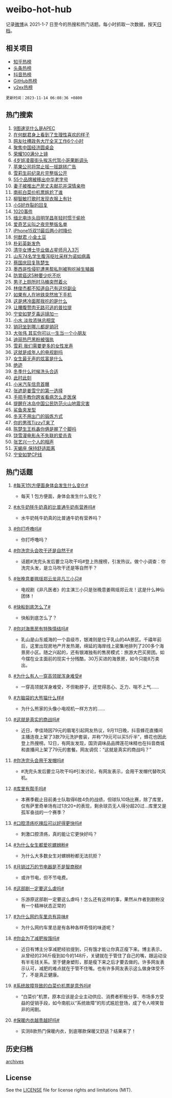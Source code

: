 # weibo-hot-hub

记录[微博](https://www.weibo.com)从 2021-1-7 日至今的热搜和热门话题。每小时抓取一次数据，按天[归档](archives)。

## 相关项目

- [知乎热榜](https://github.com/lonnyzhang423/zhihu-hot-hub)
- [头条热榜](https://github.com/lonnyzhang423/toutiao-hot-hub)
- [抖音热榜](https://github.com/lonnyzhang423/douyin-hot-hub)
- [GitHub热榜](https://github.com/lonnyzhang423/github-hot-hub)
- [v2ex热榜](https://github.com/lonnyzhang423/v2ex-hot-hub)


`更新时间：2023-11-14 06:08:36 +0800`

## 热门搜索

1. [9图速览什么是APEC](https://m.weibo.cn/search?containerid=100103type%3D1%26t%3D10%26q%3D%239%E5%9B%BE%E9%80%9F%E8%A7%88%E4%BB%80%E4%B9%88%E6%98%AFAPEC%23&stream_entry_id=51&isnewpage=1&extparam=seat%3D1%26q%3D%25239%25E5%259B%25BE%25E9%2580%259F%25E8%25A7%2588%25E4%25BB%2580%25E4%25B9%2588%25E6%2598%25AFAPEC%2523%26dgr%3D0%26cate%3D10103%26filter_type%3Drealtimehot%26c_type%3D51%26stream_entry_id%3D51%26pos%3D0%26display_time%3D1699913315%26pre_seqid%3D169991331531601143257)
1. [在何猷君身上看到了生理性喜欢的样子](https://m.weibo.cn/search?containerid=100103type%3D1%26t%3D10%26q%3D%23%E5%9C%A8%E4%BD%95%E7%8C%B7%E5%90%9B%E8%BA%AB%E4%B8%8A%E7%9C%8B%E5%88%B0%E4%BA%86%E7%94%9F%E7%90%86%E6%80%A7%E5%96%9C%E6%AC%A2%E7%9A%84%E6%A0%B7%E5%AD%90%23&stream_entry_id=31&isnewpage=1&extparam=seat%3D1%26c_type%3D31%26realpos%3D1%26band_rank%3D1%26stream_entry_id%3D31%26q%3D%2523%25E5%259C%25A8%25E4%25BD%2595%25E7%258C%25B7%25E5%2590%259B%25E8%25BA%25AB%25E4%25B8%258A%25E7%259C%258B%25E5%2588%25B0%25E4%25BA%2586%25E7%2594%259F%25E7%2590%2586%25E6%2580%25A7%25E5%2596%259C%25E6%25AC%25A2%25E7%259A%2584%25E6%25A0%25B7%25E5%25AD%2590%2523%26dgr%3D0%26filter_type%3Drealtimehot%26flag%3D2%26cate%3D5001%26lcate%3D5001%26pos%3D0%26display_time%3D1699913315%26pre_seqid%3D169991331531601143257)
1. [网友吐槽政务大厅全天工作6个小时](https://m.weibo.cn/search?containerid=100103type%3D1%26t%3D10%26q%3D%23%E7%BD%91%E5%8F%8B%E5%90%90%E6%A7%BD%E6%94%BF%E5%8A%A1%E5%A4%A7%E5%8E%85%E5%85%A8%E5%A4%A9%E5%B7%A5%E4%BD%9C6%E4%B8%AA%E5%B0%8F%E6%97%B6%23&stream_entry_id=31&isnewpage=1&extparam=seat%3D1%26c_type%3D31%26realpos%3D2%26band_rank%3D2%26stream_entry_id%3D31%26q%3D%2523%25E7%25BD%2591%25E5%258F%258B%25E5%2590%2590%25E6%25A7%25BD%25E6%2594%25BF%25E5%258A%25A1%25E5%25A4%25A7%25E5%258E%2585%25E5%2585%25A8%25E5%25A4%25A9%25E5%25B7%25A5%25E4%25BD%259C6%25E4%25B8%25AA%25E5%25B0%258F%25E6%2597%25B6%2523%26dgr%3D0%26filter_type%3Drealtimehot%26flag%3D0%26cate%3D5001%26lcate%3D5001%26pos%3D1%26display_time%3D1699913315%26pre_seqid%3D169991331531601143257)
1. [聚焦中国经济圆桌会](https://m.weibo.cn/search?containerid=100103type%3D1%26t%3D10%26q%3D%23%E8%81%9A%E7%84%A6%E4%B8%AD%E5%9B%BD%E7%BB%8F%E6%B5%8E%E5%9C%86%E6%A1%8C%E4%BC%9A%23&stream_entry_id=31&isnewpage=1&extparam=seat%3D1%26c_type%3D31%26realpos%3D3%26band_rank%3D3%26stream_entry_id%3D31%26q%3D%2523%25E8%2581%259A%25E7%2584%25A6%25E4%25B8%25AD%25E5%259B%25BD%25E7%25BB%258F%25E6%25B5%258E%25E5%259C%2586%25E6%25A1%258C%25E4%25BC%259A%2523%26dgr%3D0%26filter_type%3Drealtimehot%26flag%3D0%26cate%3D5001%26lcate%3D5001%26pos%3D2%26display_time%3D1699913315%26pre_seqid%3D169991331531601143257)
1. [荣耀100满分上镜](https://m.weibo.cn/search?containerid=100103type%3D1%26t%3D10%26q%3D%23%E8%8D%A3%E8%80%80100%E6%BB%A1%E5%88%86%E4%B8%8A%E9%95%9C%23&stream_entry_id=31&isnewpage=1&extparam=seat%3D1%26c_type%3D31%26lcate%3D5001%26topic_ad%3D1%26band_rank%3D4%26adid%3D211487%26q%3D%2523%25E8%258D%25A3%25E8%2580%2580100%25E6%25BB%25A1%25E5%2588%2586%25E4%25B8%258A%25E9%2595%259C%2523%26dgr%3D0%26filter_type%3Drealtimehot%26is_ad_pos%3D1%26cate%3D5001%26stream_entry_id%3D31%26pos%3D3%26display_time%3D1699913315%26pre_seqid%3D169991331531601143257)
1. [4岁娃凌晨街头挨冻代驾小哥果断调头](https://m.weibo.cn/search?containerid=100103type%3D1%26t%3D10%26q%3D%234%E5%B2%81%E5%A8%83%E5%87%8C%E6%99%A8%E8%A1%97%E5%A4%B4%E6%8C%A8%E5%86%BB%E4%BB%A3%E9%A9%BE%E5%B0%8F%E5%93%A5%E6%9E%9C%E6%96%AD%E8%B0%83%E5%A4%B4%23&stream_entry_id=31&isnewpage=1&extparam=seat%3D1%26c_type%3D31%26realpos%3D4%26band_rank%3D4%26stream_entry_id%3D31%26q%3D%25234%25E5%25B2%2581%25E5%25A8%2583%25E5%2587%258C%25E6%2599%25A8%25E8%25A1%2597%25E5%25A4%25B4%25E6%258C%25A8%25E5%2586%25BB%25E4%25BB%25A3%25E9%25A9%25BE%25E5%25B0%258F%25E5%2593%25A5%25E6%259E%259C%25E6%2596%25AD%25E8%25B0%2583%25E5%25A4%25B4%2523%26dgr%3D0%26filter_type%3Drealtimehot%26flag%3D32768%26cate%3D5001%26lcate%3D5001%26pos%3D4%26display_time%3D1699913315%26pre_seqid%3D169991331531601143257)
1. [苹果公司将禁止摇一摇跳转广告](https://m.weibo.cn/search?containerid=100103type%3D1%26t%3D10%26q%3D%23%E8%8B%B9%E6%9E%9C%E5%85%AC%E5%8F%B8%E5%B0%86%E7%A6%81%E6%AD%A2%E6%91%87%E4%B8%80%E6%91%87%E8%B7%B3%E8%BD%AC%E5%B9%BF%E5%91%8A%23&stream_entry_id=31&isnewpage=1&extparam=seat%3D1%26c_type%3D31%26realpos%3D5%26band_rank%3D5%26stream_entry_id%3D31%26q%3D%2523%25E8%258B%25B9%25E6%259E%259C%25E5%2585%25AC%25E5%258F%25B8%25E5%25B0%2586%25E7%25A6%2581%25E6%25AD%25A2%25E6%2591%2587%25E4%25B8%2580%25E6%2591%2587%25E8%25B7%25B3%25E8%25BD%25AC%25E5%25B9%25BF%25E5%2591%258A%2523%26dgr%3D0%26filter_type%3Drealtimehot%26flag%3D0%26cate%3D5001%26lcate%3D5001%26pos%3D5%26display_time%3D1699913315%26pre_seqid%3D169991331531601143257)
1. [雪莉生前纪录片完整版公开](https://m.weibo.cn/search?containerid=100103type%3D1%26t%3D10%26q%3D%23%E9%9B%AA%E8%8E%89%E7%94%9F%E5%89%8D%E7%BA%AA%E5%BD%95%E7%89%87%E5%AE%8C%E6%95%B4%E7%89%88%E5%85%AC%E5%BC%80%23&stream_entry_id=31&isnewpage=1&extparam=seat%3D1%26c_type%3D31%26realpos%3D6%26band_rank%3D6%26stream_entry_id%3D31%26q%3D%2523%25E9%259B%25AA%25E8%258E%2589%25E7%2594%259F%25E5%2589%258D%25E7%25BA%25AA%25E5%25BD%2595%25E7%2589%2587%25E5%25AE%258C%25E6%2595%25B4%25E7%2589%2588%25E5%2585%25AC%25E5%25BC%2580%2523%26dgr%3D0%26filter_type%3Drealtimehot%26flag%3D16%26cate%3D5001%26lcate%3D5001%26pos%3D6%26display_time%3D1699913315%26pre_seqid%3D169991331531601143257)
1. [55个品牌被移出中华老字号](https://m.weibo.cn/search?containerid=100103type%3D1%26t%3D10%26q%3D%2355%E4%B8%AA%E5%93%81%E7%89%8C%E8%A2%AB%E7%A7%BB%E5%87%BA%E4%B8%AD%E5%8D%8E%E8%80%81%E5%AD%97%E5%8F%B7%23&stream_entry_id=31&isnewpage=1&extparam=seat%3D1%26c_type%3D31%26realpos%3D7%26band_rank%3D7%26stream_entry_id%3D31%26q%3D%252355%25E4%25B8%25AA%25E5%2593%2581%25E7%2589%258C%25E8%25A2%25AB%25E7%25A7%25BB%25E5%2587%25BA%25E4%25B8%25AD%25E5%258D%258E%25E8%2580%2581%25E5%25AD%2597%25E5%258F%25B7%2523%26dgr%3D0%26filter_type%3Drealtimehot%26flag%3D0%26cate%3D5001%26lcate%3D5001%26pos%3D7%26display_time%3D1699913315%26pre_seqid%3D169991331531601143257)
1. [妻子被推出产房丈夫献花并深情亲吻](https://m.weibo.cn/search?containerid=100103type%3D1%26t%3D10%26q%3D%23%E5%A6%BB%E5%AD%90%E8%A2%AB%E6%8E%A8%E5%87%BA%E4%BA%A7%E6%88%BF%E4%B8%88%E5%A4%AB%E7%8C%AE%E8%8A%B1%E5%B9%B6%E6%B7%B1%E6%83%85%E4%BA%B2%E5%90%BB%23&stream_entry_id=31&isnewpage=1&extparam=seat%3D1%26c_type%3D31%26realpos%3D8%26band_rank%3D8%26stream_entry_id%3D31%26q%3D%2523%25E5%25A6%25BB%25E5%25AD%2590%25E8%25A2%25AB%25E6%258E%25A8%25E5%2587%25BA%25E4%25BA%25A7%25E6%2588%25BF%25E4%25B8%2588%25E5%25A4%25AB%25E7%258C%25AE%25E8%258A%25B1%25E5%25B9%25B6%25E6%25B7%25B1%25E6%2583%2585%25E4%25BA%25B2%25E5%2590%25BB%2523%26dgr%3D0%26filter_type%3Drealtimehot%26flag%3D32768%26cate%3D5001%26lcate%3D5001%26pos%3D8%26display_time%3D1699913315%26pre_seqid%3D169991331531601143257)
1. [南航白菜价机票尴尬了谁](https://m.weibo.cn/search?containerid=100103type%3D1%26t%3D10%26q%3D%23%E5%8D%97%E8%88%AA%E7%99%BD%E8%8F%9C%E4%BB%B7%E6%9C%BA%E7%A5%A8%E5%B0%B4%E5%B0%AC%E4%BA%86%E8%B0%81%23&stream_entry_id=31&isnewpage=1&extparam=seat%3D1%26c_type%3D31%26realpos%3D9%26band_rank%3D9%26stream_entry_id%3D31%26q%3D%2523%25E5%258D%2597%25E8%2588%25AA%25E7%2599%25BD%25E8%258F%259C%25E4%25BB%25B7%25E6%259C%25BA%25E7%25A5%25A8%25E5%25B0%25B4%25E5%25B0%25AC%25E4%25BA%2586%25E8%25B0%2581%2523%26dgr%3D0%26filter_type%3Drealtimehot%26flag%3D0%26cate%3D5001%26lcate%3D5001%26pos%3D9%26display_time%3D1699913315%26pre_seqid%3D169991331531601143257)
1. [柳智敏打歌时发现衣服上有针](https://m.weibo.cn/search?containerid=100103type%3D1%26t%3D10%26q%3D%23%E6%9F%B3%E6%99%BA%E6%95%8F%E6%89%93%E6%AD%8C%E6%97%B6%E5%8F%91%E7%8E%B0%E8%A1%A3%E6%9C%8D%E4%B8%8A%E6%9C%89%E9%92%88%23&stream_entry_id=31&isnewpage=1&extparam=seat%3D1%26c_type%3D31%26realpos%3D10%26band_rank%3D10%26stream_entry_id%3D31%26q%3D%2523%25E6%259F%25B3%25E6%2599%25BA%25E6%2595%258F%25E6%2589%2593%25E6%25AD%258C%25E6%2597%25B6%25E5%258F%2591%25E7%258E%25B0%25E8%25A1%25A3%25E6%259C%258D%25E4%25B8%258A%25E6%259C%2589%25E9%2592%2588%2523%26dgr%3D0%26filter_type%3Drealtimehot%26flag%3D0%26cate%3D5001%26lcate%3D5001%26pos%3D10%26display_time%3D1699913315%26pre_seqid%3D169991331531601143257)
1. [小S好炸裂的回复](https://m.weibo.cn/search?containerid=100103type%3D1%26t%3D10%26q%3D%E5%B0%8FS%E5%A5%BD%E7%82%B8%E8%A3%82%E7%9A%84%E5%9B%9E%E5%A4%8D&stream_entry_id=31&isnewpage=1&extparam=seat%3D1%26c_type%3D31%26realpos%3D11%26band_rank%3D11%26stream_entry_id%3D31%26q%3D%25E5%25B0%258FS%25E5%25A5%25BD%25E7%2582%25B8%25E8%25A3%2582%25E7%259A%2584%25E5%259B%259E%25E5%25A4%258D%26dgr%3D0%26filter_type%3Drealtimehot%26flag%3D2%26cate%3D5001%26lcate%3D5001%26pos%3D11%26display_time%3D1699913315%26pre_seqid%3D169991331531601143257)
1. [1020事件](https://m.weibo.cn/search?containerid=100103type%3D1%26t%3D10%26q%3D1020%E4%BA%8B%E4%BB%B6&stream_entry_id=31&isnewpage=1&extparam=seat%3D1%26c_type%3D31%26realpos%3D12%26band_rank%3D12%26stream_entry_id%3D31%26q%3D1020%25E4%25BA%258B%25E4%25BB%25B6%26dgr%3D0%26filter_type%3Drealtimehot%26flag%3D0%26cate%3D5001%26lcate%3D5001%26pos%3D12%26display_time%3D1699913315%26pre_seqid%3D169991331531601143257)
1. [缅北电诈头目明学昌年轻时惯于偷抢](https://m.weibo.cn/search?containerid=100103type%3D1%26t%3D10%26q%3D%23%E7%BC%85%E5%8C%97%E7%94%B5%E8%AF%88%E5%A4%B4%E7%9B%AE%E6%98%8E%E5%AD%A6%E6%98%8C%E5%B9%B4%E8%BD%BB%E6%97%B6%E6%83%AF%E4%BA%8E%E5%81%B7%E6%8A%A2%23&stream_entry_id=31&isnewpage=1&extparam=seat%3D1%26c_type%3D31%26realpos%3D13%26band_rank%3D13%26stream_entry_id%3D31%26q%3D%2523%25E7%25BC%2585%25E5%258C%2597%25E7%2594%25B5%25E8%25AF%2588%25E5%25A4%25B4%25E7%259B%25AE%25E6%2598%258E%25E5%25AD%25A6%25E6%2598%258C%25E5%25B9%25B4%25E8%25BD%25BB%25E6%2597%25B6%25E6%2583%25AF%25E4%25BA%258E%25E5%2581%25B7%25E6%258A%25A2%2523%26dgr%3D0%26filter_type%3Drealtimehot%26flag%3D0%26cate%3D5001%26lcate%3D5001%26pos%3D13%26display_time%3D1699913315%26pre_seqid%3D169991331531601143257)
1. [爱奇艺尖叫之夜完整版名单](https://m.weibo.cn/search?containerid=100103type%3D1%26t%3D10%26q%3D%23%E7%88%B1%E5%A5%87%E8%89%BA%E5%B0%96%E5%8F%AB%E4%B9%8B%E5%A4%9C%E5%AE%8C%E6%95%B4%E7%89%88%E5%90%8D%E5%8D%95%23&stream_entry_id=31&isnewpage=1&extparam=seat%3D1%26c_type%3D31%26realpos%3D14%26band_rank%3D14%26stream_entry_id%3D31%26q%3D%2523%25E7%2588%25B1%25E5%25A5%2587%25E8%2589%25BA%25E5%25B0%2596%25E5%258F%25AB%25E4%25B9%258B%25E5%25A4%259C%25E5%25AE%258C%25E6%2595%25B4%25E7%2589%2588%25E5%2590%258D%25E5%258D%2595%2523%26dgr%3D0%26filter_type%3Drealtimehot%26flag%3D0%26cate%3D5001%26lcate%3D5001%26pos%3D14%26display_time%3D1699913315%26pre_seqid%3D169991331531601143257)
1. [iPhone15双11最后两小时降价](https://m.weibo.cn/search?containerid=100103type%3D1%26t%3D10%26q%3D%23iPhone15%E5%8F%8C11%E6%9C%80%E5%90%8E%E4%B8%A4%E5%B0%8F%E6%97%B6%E9%99%8D%E4%BB%B7%23&stream_entry_id=31&isnewpage=1&extparam=seat%3D1%26c_type%3D31%26realpos%3D15%26band_rank%3D15%26stream_entry_id%3D31%26q%3D%2523iPhone15%25E5%258F%258C11%25E6%259C%2580%25E5%2590%258E%25E4%25B8%25A4%25E5%25B0%258F%25E6%2597%25B6%25E9%2599%258D%25E4%25BB%25B7%2523%26dgr%3D0%26filter_type%3Drealtimehot%26flag%3D0%26cate%3D5001%26lcate%3D5001%26pos%3D15%26display_time%3D1699913315%26pre_seqid%3D169991331531601143257)
1. [何猷君 小金土豆](https://m.weibo.cn/search?containerid=100103type%3D1%26t%3D10%26q%3D%E4%BD%95%E7%8C%B7%E5%90%9B+%E5%B0%8F%E9%87%91%E5%9C%9F%E8%B1%86&stream_entry_id=31&isnewpage=1&extparam=seat%3D1%26c_type%3D31%26realpos%3D16%26band_rank%3D16%26stream_entry_id%3D31%26q%3D%25E4%25BD%2595%25E7%258C%25B7%25E5%2590%259B%2520%25E5%25B0%258F%25E9%2587%2591%25E5%259C%259F%25E8%25B1%2586%26dgr%3D0%26filter_type%3Drealtimehot%26flag%3D0%26cate%3D5001%26lcate%3D5001%26pos%3D16%26display_time%3D1699913315%26pre_seqid%3D169991331531601143257)
1. [朴彩英新发色](https://m.weibo.cn/search?containerid=100103type%3D1%26t%3D10%26q%3D%23%E6%9C%B4%E5%BD%A9%E8%8B%B1%E6%96%B0%E5%8F%91%E8%89%B2%23&stream_entry_id=31&isnewpage=1&extparam=seat%3D1%26c_type%3D31%26realpos%3D17%26band_rank%3D17%26stream_entry_id%3D31%26q%3D%2523%25E6%259C%25B4%25E5%25BD%25A9%25E8%258B%25B1%25E6%2596%25B0%25E5%258F%2591%25E8%2589%25B2%2523%26dgr%3D0%26filter_type%3Drealtimehot%26flag%3D0%26cate%3D5001%26lcate%3D5001%26pos%3D17%26display_time%3D1699913315%26pre_seqid%3D169991331531601143257)
1. [清华女博士毕业做占星师月入3万](https://m.weibo.cn/search?containerid=100103type%3D1%26t%3D10%26q%3D%23%E6%B8%85%E5%8D%8E%E5%A5%B3%E5%8D%9A%E5%A3%AB%E6%AF%95%E4%B8%9A%E5%81%9A%E5%8D%A0%E6%98%9F%E5%B8%88%E6%9C%88%E5%85%A53%E4%B8%87%23&stream_entry_id=31&isnewpage=1&extparam=seat%3D1%26c_type%3D31%26realpos%3D18%26band_rank%3D18%26stream_entry_id%3D31%26q%3D%2523%25E6%25B8%2585%25E5%258D%258E%25E5%25A5%25B3%25E5%258D%259A%25E5%25A3%25AB%25E6%25AF%2595%25E4%25B8%259A%25E5%2581%259A%25E5%258D%25A0%25E6%2598%259F%25E5%25B8%2588%25E6%259C%2588%25E5%2585%25A53%25E4%25B8%2587%2523%26dgr%3D0%26filter_type%3Drealtimehot%26flag%3D0%26cate%3D5001%26lcate%3D5001%26pos%3D18%26display_time%3D1699913315%26pre_seqid%3D169991331531601143257)
1. [山东74名学生腹泻呕吐采样为诺如病毒](https://m.weibo.cn/search?containerid=100103type%3D1%26t%3D10%26q%3D%23%E5%B1%B1%E4%B8%9C74%E5%90%8D%E5%AD%A6%E7%94%9F%E8%85%B9%E6%B3%BB%E5%91%95%E5%90%90%E9%87%87%E6%A0%B7%E4%B8%BA%E8%AF%BA%E5%A6%82%E7%97%85%E6%AF%92%23&stream_entry_id=31&isnewpage=1&extparam=seat%3D1%26c_type%3D31%26realpos%3D19%26band_rank%3D19%26stream_entry_id%3D31%26q%3D%2523%25E5%25B1%25B1%25E4%25B8%259C74%25E5%2590%258D%25E5%25AD%25A6%25E7%2594%259F%25E8%2585%25B9%25E6%25B3%25BB%25E5%2591%2595%25E5%2590%2590%25E9%2587%2587%25E6%25A0%25B7%25E4%25B8%25BA%25E8%25AF%25BA%25E5%25A6%2582%25E7%2597%2585%25E6%25AF%2592%2523%26dgr%3D0%26filter_type%3Drealtimehot%26flag%3D0%26cate%3D5001%26lcate%3D5001%26pos%3D19%26display_time%3D1699913315%26pre_seqid%3D169991331531601143257)
1. [蔡国庆回复陈楚生](https://m.weibo.cn/search?containerid=100103type%3D1%26t%3D10%26q%3D%23%E8%94%A1%E5%9B%BD%E5%BA%86%E5%9B%9E%E5%A4%8D%E9%99%88%E6%A5%9A%E7%94%9F%23&stream_entry_id=31&isnewpage=1&extparam=seat%3D1%26c_type%3D31%26realpos%3D20%26band_rank%3D20%26stream_entry_id%3D31%26q%3D%2523%25E8%2594%25A1%25E5%259B%25BD%25E5%25BA%2586%25E5%259B%259E%25E5%25A4%258D%25E9%2599%2588%25E6%25A5%259A%25E7%2594%259F%2523%26dgr%3D0%26filter_type%3Drealtimehot%26flag%3D0%26cate%3D5001%26lcate%3D5001%26pos%3D20%26display_time%3D1699913315%26pre_seqid%3D169991331531601143257)
1. [墨西哥性侵犯遭黑帮私刑被狗吃掉生殖器](https://m.weibo.cn/search?containerid=100103type%3D1%26t%3D10%26q%3D%23%E5%A2%A8%E8%A5%BF%E5%93%A5%E6%80%A7%E4%BE%B5%E7%8A%AF%E9%81%AD%E9%BB%91%E5%B8%AE%E7%A7%81%E5%88%91%E8%A2%AB%E7%8B%97%E5%90%83%E6%8E%89%E7%94%9F%E6%AE%96%E5%99%A8%23&stream_entry_id=31&isnewpage=1&extparam=seat%3D1%26c_type%3D31%26realpos%3D21%26band_rank%3D21%26stream_entry_id%3D31%26q%3D%2523%25E5%25A2%25A8%25E8%25A5%25BF%25E5%2593%25A5%25E6%2580%25A7%25E4%25BE%25B5%25E7%258A%25AF%25E9%2581%25AD%25E9%25BB%2591%25E5%25B8%25AE%25E7%25A7%2581%25E5%2588%2591%25E8%25A2%25AB%25E7%258B%2597%25E5%2590%2583%25E6%258E%2589%25E7%2594%259F%25E6%25AE%2596%25E5%2599%25A8%2523%26dgr%3D0%26filter_type%3Drealtimehot%26flag%3D2%26cate%3D5001%26lcate%3D5001%26pos%3D21%26display_time%3D1699913315%26pre_seqid%3D169991331531601143257)
1. [防胃癌这5种要少吃不吃](https://m.weibo.cn/search?containerid=100103type%3D1%26t%3D10%26q%3D%23%E9%98%B2%E8%83%83%E7%99%8C%E8%BF%995%E7%A7%8D%E8%A6%81%E5%B0%91%E5%90%83%E4%B8%8D%E5%90%83%23&stream_entry_id=31&isnewpage=1&extparam=seat%3D1%26c_type%3D31%26realpos%3D22%26band_rank%3D22%26stream_entry_id%3D31%26q%3D%2523%25E9%2598%25B2%25E8%2583%2583%25E7%2599%258C%25E8%25BF%25995%25E7%25A7%258D%25E8%25A6%2581%25E5%25B0%2591%25E5%2590%2583%25E4%25B8%258D%25E5%2590%2583%2523%26dgr%3D0%26filter_type%3Drealtimehot%26flag%3D0%26cate%3D5001%26lcate%3D5001%26pos%3D22%26display_time%3D1699913315%26pre_seqid%3D169991331531601143257)
1. [男子上厕所时马桶突然着火](https://m.weibo.cn/search?containerid=100103type%3D1%26t%3D10%26q%3D%23%E7%94%B7%E5%AD%90%E4%B8%8A%E5%8E%95%E6%89%80%E6%97%B6%E9%A9%AC%E6%A1%B6%E7%AA%81%E7%84%B6%E7%9D%80%E7%81%AB%23&stream_entry_id=31&isnewpage=1&extparam=seat%3D1%26c_type%3D31%26realpos%3D23%26band_rank%3D23%26stream_entry_id%3D31%26q%3D%2523%25E7%2594%25B7%25E5%25AD%2590%25E4%25B8%258A%25E5%258E%2595%25E6%2589%2580%25E6%2597%25B6%25E9%25A9%25AC%25E6%25A1%25B6%25E7%25AA%2581%25E7%2584%25B6%25E7%259D%2580%25E7%2581%25AB%2523%26dgr%3D0%26filter_type%3Drealtimehot%26flag%3D0%26cate%3D5001%26lcate%3D5001%26pos%3D23%26display_time%3D1699913315%26pre_seqid%3D169991331531601143257)
1. [林俊杰都不知道自己有这份副业](https://m.weibo.cn/search?containerid=100103type%3D1%26t%3D10%26q%3D%E6%9E%97%E4%BF%8A%E6%9D%B0%E9%83%BD%E4%B8%8D%E7%9F%A5%E9%81%93%E8%87%AA%E5%B7%B1%E6%9C%89%E8%BF%99%E4%BB%BD%E5%89%AF%E4%B8%9A&stream_entry_id=31&isnewpage=1&extparam=seat%3D1%26c_type%3D31%26realpos%3D24%26band_rank%3D24%26stream_entry_id%3D31%26q%3D%25E6%259E%2597%25E4%25BF%258A%25E6%259D%25B0%25E9%2583%25BD%25E4%25B8%258D%25E7%259F%25A5%25E9%2581%2593%25E8%2587%25AA%25E5%25B7%25B1%25E6%259C%2589%25E8%25BF%2599%25E4%25BB%25BD%25E5%2589%25AF%25E4%25B8%259A%26dgr%3D0%26filter_type%3Drealtimehot%26flag%3D0%26cate%3D5001%26lcate%3D5001%26pos%3D24%26display_time%3D1699913315%26pre_seqid%3D169991331531601143257)
1. [如果有人在地铁突然放下手机](https://m.weibo.cn/search?containerid=100103type%3D1%26t%3D10%26q%3D%E5%A6%82%E6%9E%9C%E6%9C%89%E4%BA%BA%E5%9C%A8%E5%9C%B0%E9%93%81%E7%AA%81%E7%84%B6%E6%94%BE%E4%B8%8B%E6%89%8B%E6%9C%BA&stream_entry_id=31&isnewpage=1&extparam=seat%3D1%26c_type%3D31%26realpos%3D25%26band_rank%3D25%26stream_entry_id%3D31%26q%3D%25E5%25A6%2582%25E6%259E%259C%25E6%259C%2589%25E4%25BA%25BA%25E5%259C%25A8%25E5%259C%25B0%25E9%2593%2581%25E7%25AA%2581%25E7%2584%25B6%25E6%2594%25BE%25E4%25B8%258B%25E6%2589%258B%25E6%259C%25BA%26dgr%3D0%26filter_type%3Drealtimehot%26flag%3D1%26cate%3D5001%26lcate%3D5001%26pos%3D25%26display_time%3D1699913315%26pre_seqid%3D169991331531601143257)
1. [这是烤冷面那我吃的是什么](https://m.weibo.cn/search?containerid=100103type%3D1%26t%3D10%26q%3D%E8%BF%99%E6%98%AF%E7%83%A4%E5%86%B7%E9%9D%A2%E9%82%A3%E6%88%91%E5%90%83%E7%9A%84%E6%98%AF%E4%BB%80%E4%B9%88&stream_entry_id=31&isnewpage=1&extparam=seat%3D1%26c_type%3D31%26realpos%3D26%26band_rank%3D26%26stream_entry_id%3D31%26q%3D%25E8%25BF%2599%25E6%2598%25AF%25E7%2583%25A4%25E5%2586%25B7%25E9%259D%25A2%25E9%2582%25A3%25E6%2588%2591%25E5%2590%2583%25E7%259A%2584%25E6%2598%25AF%25E4%25BB%2580%25E4%25B9%2588%26dgr%3D0%26filter_type%3Drealtimehot%26flag%3D0%26cate%3D5001%26lcate%3D5001%26pos%3D26%26display_time%3D1699913315%26pre_seqid%3D169991331531601143257)
1. [让腰腹赘肉无路可逃的普拉提](https://m.weibo.cn/search?containerid=100103type%3D1%26t%3D10%26q%3D%E8%AE%A9%E8%85%B0%E8%85%B9%E8%B5%98%E8%82%89%E6%97%A0%E8%B7%AF%E5%8F%AF%E9%80%83%E7%9A%84%E6%99%AE%E6%8B%89%E6%8F%90&stream_entry_id=31&isnewpage=1&extparam=seat%3D1%26c_type%3D31%26realpos%3D27%26band_rank%3D27%26stream_entry_id%3D31%26q%3D%25E8%25AE%25A9%25E8%2585%25B0%25E8%2585%25B9%25E8%25B5%2598%25E8%2582%2589%25E6%2597%25A0%25E8%25B7%25AF%25E5%258F%25AF%25E9%2580%2583%25E7%259A%2584%25E6%2599%25AE%25E6%258B%2589%25E6%258F%2590%26dgr%3D0%26filter_type%3Drealtimehot%26flag%3D0%26cate%3D5001%26lcate%3D5001%26pos%3D27%26display_time%3D1699913315%26pre_seqid%3D169991331531601143257)
1. [宁安如梦歹毒运镜加一](https://m.weibo.cn/search?containerid=100103type%3D1%26t%3D10%26q%3D%23%E5%AE%81%E5%AE%89%E5%A6%82%E6%A2%A6%E6%AD%B9%E6%AF%92%E8%BF%90%E9%95%9C%E5%8A%A0%E4%B8%80%23&stream_entry_id=31&isnewpage=1&extparam=seat%3D1%26c_type%3D31%26realpos%3D28%26band_rank%3D28%26stream_entry_id%3D31%26q%3D%2523%25E5%25AE%2581%25E5%25AE%2589%25E5%25A6%2582%25E6%25A2%25A6%25E6%25AD%25B9%25E6%25AF%2592%25E8%25BF%2590%25E9%2595%259C%25E5%258A%25A0%25E4%25B8%2580%2523%26dgr%3D0%26filter_type%3Drealtimehot%26flag%3D0%26cate%3D5001%26lcate%3D5001%26pos%3D28%26display_time%3D1699913315%26pre_seqid%3D169991331531601143257)
1. [小水 淡妆浓抹总相宜](https://m.weibo.cn/search?containerid=100103type%3D1%26t%3D10%26q%3D%E5%B0%8F%E6%B0%B4+%E6%B7%A1%E5%A6%86%E6%B5%93%E6%8A%B9%E6%80%BB%E7%9B%B8%E5%AE%9C&stream_entry_id=31&isnewpage=1&extparam=seat%3D1%26c_type%3D31%26realpos%3D29%26band_rank%3D29%26stream_entry_id%3D31%26q%3D%25E5%25B0%258F%25E6%25B0%25B4%2520%25E6%25B7%25A1%25E5%25A6%2586%25E6%25B5%2593%25E6%258A%25B9%25E6%2580%25BB%25E7%259B%25B8%25E5%25AE%259C%26dgr%3D0%26filter_type%3Drealtimehot%26flag%3D0%26cate%3D5001%26lcate%3D5001%26pos%3D29%26display_time%3D1699913315%26pre_seqid%3D169991331531601143257)
1. [销冠坐到哪儿都是销冠](https://m.weibo.cn/search?containerid=100103type%3D1%26t%3D10%26q%3D%E9%94%80%E5%86%A0%E5%9D%90%E5%88%B0%E5%93%AA%E5%84%BF%E9%83%BD%E6%98%AF%E9%94%80%E5%86%A0&stream_entry_id=31&isnewpage=1&extparam=seat%3D1%26c_type%3D31%26realpos%3D30%26band_rank%3D30%26stream_entry_id%3D31%26q%3D%25E9%2594%2580%25E5%2586%25A0%25E5%259D%2590%25E5%2588%25B0%25E5%2593%25AA%25E5%2584%25BF%25E9%2583%25BD%25E6%2598%25AF%25E9%2594%2580%25E5%2586%25A0%26dgr%3D0%26filter_type%3Drealtimehot%26flag%3D0%26cate%3D5001%26lcate%3D5001%26pos%3D30%26display_time%3D1699913315%26pre_seqid%3D169991331531601143257)
1. [大张伟 其实你可以一生当一个小朋友](https://m.weibo.cn/search?containerid=100103type%3D1%26t%3D10%26q%3D%E5%A4%A7%E5%BC%A0%E4%BC%9F+%E5%85%B6%E5%AE%9E%E4%BD%A0%E5%8F%AF%E4%BB%A5%E4%B8%80%E7%94%9F%E5%BD%93%E4%B8%80%E4%B8%AA%E5%B0%8F%E6%9C%8B%E5%8F%8B&stream_entry_id=31&isnewpage=1&extparam=seat%3D1%26c_type%3D31%26realpos%3D31%26band_rank%3D31%26stream_entry_id%3D31%26q%3D%25E5%25A4%25A7%25E5%25BC%25A0%25E4%25BC%259F%2520%25E5%2585%25B6%25E5%25AE%259E%25E4%25BD%25A0%25E5%258F%25AF%25E4%25BB%25A5%25E4%25B8%2580%25E7%2594%259F%25E5%25BD%2593%25E4%25B8%2580%25E4%25B8%25AA%25E5%25B0%258F%25E6%259C%258B%25E5%258F%258B%26dgr%3D0%26filter_type%3Drealtimehot%26flag%3D0%26cate%3D5001%26lcate%3D5001%26pos%3D31%26display_time%3D1699913315%26pre_seqid%3D169991331531601143257)
1. [迪丽热巴黑粉被强执](https://m.weibo.cn/search?containerid=100103type%3D1%26t%3D10%26q%3D%23%E8%BF%AA%E4%B8%BD%E7%83%AD%E5%B7%B4%E9%BB%91%E7%B2%89%E8%A2%AB%E5%BC%BA%E6%89%A7%23&stream_entry_id=31&isnewpage=1&extparam=seat%3D1%26c_type%3D31%26realpos%3D32%26band_rank%3D32%26stream_entry_id%3D31%26q%3D%2523%25E8%25BF%25AA%25E4%25B8%25BD%25E7%2583%25AD%25E5%25B7%25B4%25E9%25BB%2591%25E7%25B2%2589%25E8%25A2%25AB%25E5%25BC%25BA%25E6%2589%25A7%2523%26dgr%3D0%26filter_type%3Drealtimehot%26flag%3D0%26cate%3D5001%26lcate%3D5001%26pos%3D32%26display_time%3D1699913315%26pre_seqid%3D169991331531601143257)
1. [雪莉 我们需要更多的女性发声](https://m.weibo.cn/search?containerid=100103type%3D1%26t%3D10%26q%3D%E9%9B%AA%E8%8E%89+%E6%88%91%E4%BB%AC%E9%9C%80%E8%A6%81%E6%9B%B4%E5%A4%9A%E7%9A%84%E5%A5%B3%E6%80%A7%E5%8F%91%E5%A3%B0&stream_entry_id=31&isnewpage=1&extparam=seat%3D1%26c_type%3D31%26realpos%3D33%26band_rank%3D33%26stream_entry_id%3D31%26q%3D%25E9%259B%25AA%25E8%258E%2589%2520%25E6%2588%2591%25E4%25BB%25AC%25E9%259C%2580%25E8%25A6%2581%25E6%259B%25B4%25E5%25A4%259A%25E7%259A%2584%25E5%25A5%25B3%25E6%2580%25A7%25E5%258F%2591%25E5%25A3%25B0%26dgr%3D0%26filter_type%3Drealtimehot%26flag%3D0%26cate%3D5001%26lcate%3D5001%26pos%3D33%26display_time%3D1699913315%26pre_seqid%3D169991331531601143257)
1. [这就是成年人的电视剧吗](https://m.weibo.cn/search?containerid=100103type%3D1%26t%3D10%26q%3D%E8%BF%99%E5%B0%B1%E6%98%AF%E6%88%90%E5%B9%B4%E4%BA%BA%E7%9A%84%E7%94%B5%E8%A7%86%E5%89%A7%E5%90%97&stream_entry_id=31&isnewpage=1&extparam=seat%3D1%26c_type%3D31%26realpos%3D34%26band_rank%3D34%26stream_entry_id%3D31%26q%3D%25E8%25BF%2599%25E5%25B0%25B1%25E6%2598%25AF%25E6%2588%2590%25E5%25B9%25B4%25E4%25BA%25BA%25E7%259A%2584%25E7%2594%25B5%25E8%25A7%2586%25E5%2589%25A7%25E5%2590%2597%26dgr%3D0%26filter_type%3Drealtimehot%26flag%3D0%26cate%3D5001%26lcate%3D5001%26pos%3D34%26display_time%3D1699913315%26pre_seqid%3D169991331531601143257)
1. [女生最无声的炫富是什么](https://m.weibo.cn/search?containerid=100103type%3D1%26t%3D10%26q%3D%E5%A5%B3%E7%94%9F%E6%9C%80%E6%97%A0%E5%A3%B0%E7%9A%84%E7%82%AB%E5%AF%8C%E6%98%AF%E4%BB%80%E4%B9%88&stream_entry_id=31&isnewpage=1&extparam=seat%3D1%26c_type%3D31%26realpos%3D35%26band_rank%3D35%26stream_entry_id%3D31%26q%3D%25E5%25A5%25B3%25E7%2594%259F%25E6%259C%2580%25E6%2597%25A0%25E5%25A3%25B0%25E7%259A%2584%25E7%2582%25AB%25E5%25AF%258C%25E6%2598%25AF%25E4%25BB%2580%25E4%25B9%2588%26dgr%3D0%26filter_type%3Drealtimehot%26flag%3D0%26cate%3D5001%26lcate%3D5001%26pos%3D35%26display_time%3D1699913315%26pre_seqid%3D169991331531601143257)
1. [绝迹](https://m.weibo.cn/search?containerid=100103type%3D1%26t%3D10%26q%3D%E7%BB%9D%E8%BF%B9&stream_entry_id=31&isnewpage=1&extparam=seat%3D1%26c_type%3D31%26realpos%3D36%26band_rank%3D36%26stream_entry_id%3D31%26q%3D%25E7%25BB%259D%25E8%25BF%25B9%26dgr%3D0%26filter_type%3Drealtimehot%26flag%3D0%26cate%3D5001%26lcate%3D5001%26pos%3D36%26display_time%3D1699913315%26pre_seqid%3D169991331531601143257)
1. [冬季什么时候洗头合适](https://m.weibo.cn/search?containerid=100103type%3D1%26t%3D10%26q%3D%23%E5%86%AC%E5%AD%A3%E4%BB%80%E4%B9%88%E6%97%B6%E5%80%99%E6%B4%97%E5%A4%B4%E5%90%88%E9%80%82%23&stream_entry_id=31&isnewpage=1&extparam=seat%3D1%26c_type%3D31%26realpos%3D37%26band_rank%3D37%26stream_entry_id%3D31%26q%3D%2523%25E5%2586%25AC%25E5%25AD%25A3%25E4%25BB%2580%25E4%25B9%2588%25E6%2597%25B6%25E5%2580%2599%25E6%25B4%2597%25E5%25A4%25B4%25E5%2590%2588%25E9%2580%2582%2523%26dgr%3D0%26filter_type%3Drealtimehot%26flag%3D1%26cate%3D5001%26lcate%3D5001%26pos%3D37%26display_time%3D1699913315%26pre_seqid%3D169991331531601143257)
1. [此时此刻](https://m.weibo.cn/search?containerid=100103type%3D1%26t%3D10%26q%3D%E6%AD%A4%E6%97%B6%E6%AD%A4%E5%88%BB&stream_entry_id=31&isnewpage=1&extparam=seat%3D1%26c_type%3D31%26realpos%3D38%26band_rank%3D38%26stream_entry_id%3D31%26q%3D%25E6%25AD%25A4%25E6%2597%25B6%25E6%25AD%25A4%25E5%2588%25BB%26dgr%3D0%26filter_type%3Drealtimehot%26flag%3D0%26cate%3D5001%26lcate%3D5001%26pos%3D38%26display_time%3D1699913315%26pre_seqid%3D169991331531601143257)
1. [小米汽车信息首曝](https://m.weibo.cn/search?containerid=100103type%3D1%26t%3D10%26q%3D%23%E5%B0%8F%E7%B1%B3%E6%B1%BD%E8%BD%A6%E4%BF%A1%E6%81%AF%E9%A6%96%E6%9B%9D%23&stream_entry_id=31&isnewpage=1&extparam=seat%3D1%26c_type%3D31%26realpos%3D39%26band_rank%3D39%26stream_entry_id%3D31%26q%3D%2523%25E5%25B0%258F%25E7%25B1%25B3%25E6%25B1%25BD%25E8%25BD%25A6%25E4%25BF%25A1%25E6%2581%25AF%25E9%25A6%2596%25E6%259B%259D%2523%26dgr%3D0%26filter_type%3Drealtimehot%26flag%3D0%26cate%3D5001%26lcate%3D5001%26pos%3D39%26display_time%3D1699913315%26pre_seqid%3D169991331531601143257)
1. [张遮是姜雪宁的第一选择](https://m.weibo.cn/search?containerid=100103type%3D1%26t%3D10%26q%3D%23%E5%BC%A0%E9%81%AE%E6%98%AF%E5%A7%9C%E9%9B%AA%E5%AE%81%E7%9A%84%E7%AC%AC%E4%B8%80%E9%80%89%E6%8B%A9%23&stream_entry_id=31&isnewpage=1&extparam=seat%3D1%26c_type%3D31%26realpos%3D40%26band_rank%3D40%26stream_entry_id%3D31%26q%3D%2523%25E5%25BC%25A0%25E9%2581%25AE%25E6%2598%25AF%25E5%25A7%259C%25E9%259B%25AA%25E5%25AE%2581%25E7%259A%2584%25E7%25AC%25AC%25E4%25B8%2580%25E9%2580%2589%25E6%258B%25A9%2523%26dgr%3D0%26filter_type%3Drealtimehot%26flag%3D0%26cate%3D5001%26lcate%3D5001%26pos%3D40%26display_time%3D1699913315%26pre_seqid%3D169991331531601143257)
1. [手把手教你跨省看病怎么走医保](https://m.weibo.cn/search?containerid=100103type%3D1%26t%3D10%26q%3D%23%E6%89%8B%E6%8A%8A%E6%89%8B%E6%95%99%E4%BD%A0%E8%B7%A8%E7%9C%81%E7%9C%8B%E7%97%85%E6%80%8E%E4%B9%88%E8%B5%B0%E5%8C%BB%E4%BF%9D%23&stream_entry_id=31&isnewpage=1&extparam=seat%3D1%26c_type%3D31%26realpos%3D41%26band_rank%3D41%26stream_entry_id%3D31%26q%3D%2523%25E6%2589%258B%25E6%258A%258A%25E6%2589%258B%25E6%2595%2599%25E4%25BD%25A0%25E8%25B7%25A8%25E7%259C%2581%25E7%259C%258B%25E7%2597%2585%25E6%2580%258E%25E4%25B9%2588%25E8%25B5%25B0%25E5%258C%25BB%25E4%25BF%259D%2523%26dgr%3D0%26filter_type%3Drealtimehot%26flag%3D0%26cate%3D5001%26lcate%3D5001%26pos%3D41%26display_time%3D1699913315%26pre_seqid%3D169991331531601143257)
1. [提醒在冰岛中国公民防范火山地震灾害](https://m.weibo.cn/search?containerid=100103type%3D1%26t%3D10%26q%3D%23%E6%8F%90%E9%86%92%E5%9C%A8%E5%86%B0%E5%B2%9B%E4%B8%AD%E5%9B%BD%E5%85%AC%E6%B0%91%E9%98%B2%E8%8C%83%E7%81%AB%E5%B1%B1%E5%9C%B0%E9%9C%87%E7%81%BE%E5%AE%B3%23&stream_entry_id=31&isnewpage=1&extparam=seat%3D1%26c_type%3D31%26realpos%3D42%26band_rank%3D42%26stream_entry_id%3D31%26q%3D%2523%25E6%258F%2590%25E9%2586%2592%25E5%259C%25A8%25E5%2586%25B0%25E5%25B2%259B%25E4%25B8%25AD%25E5%259B%25BD%25E5%2585%25AC%25E6%25B0%2591%25E9%2598%25B2%25E8%258C%2583%25E7%2581%25AB%25E5%25B1%25B1%25E5%259C%25B0%25E9%259C%2587%25E7%2581%25BE%25E5%25AE%25B3%2523%26dgr%3D0%26filter_type%3Drealtimehot%26flag%3D0%26cate%3D5001%26lcate%3D5001%26pos%3D42%26display_time%3D1699913315%26pre_seqid%3D169991331531601143257)
1. [鲨鱼夹发型](https://m.weibo.cn/search?containerid=100103type%3D1%26t%3D10%26q%3D%23%E9%B2%A8%E9%B1%BC%E5%A4%B9%E5%8F%91%E5%9E%8B%23&stream_entry_id=31&isnewpage=1&extparam=seat%3D1%26c_type%3D31%26realpos%3D43%26band_rank%3D43%26stream_entry_id%3D31%26q%3D%2523%25E9%25B2%25A8%25E9%25B1%25BC%25E5%25A4%25B9%25E5%258F%2591%25E5%259E%258B%2523%26dgr%3D0%26filter_type%3Drealtimehot%26flag%3D0%26cate%3D5001%26lcate%3D5001%26pos%3D43%26display_time%3D1699913315%26pre_seqid%3D169991331531601143257)
1. [冬天不用出门的锻炼方式](https://m.weibo.cn/search?containerid=100103type%3D1%26t%3D10%26q%3D%23%E5%86%AC%E5%A4%A9%E4%B8%8D%E7%94%A8%E5%87%BA%E9%97%A8%E7%9A%84%E9%94%BB%E7%82%BC%E6%96%B9%E5%BC%8F%23&stream_entry_id=31&isnewpage=1&extparam=seat%3D1%26c_type%3D31%26realpos%3D44%26band_rank%3D44%26stream_entry_id%3D31%26q%3D%2523%25E5%2586%25AC%25E5%25A4%25A9%25E4%25B8%258D%25E7%2594%25A8%25E5%2587%25BA%25E9%2597%25A8%25E7%259A%2584%25E9%2594%25BB%25E7%2582%25BC%25E6%2596%25B9%25E5%25BC%258F%2523%26dgr%3D0%26filter_type%3Drealtimehot%26flag%3D1%26cate%3D5001%26lcate%3D5001%26pos%3D44%26display_time%3D1699913315%26pre_seqid%3D169991331531601143257)
1. [你的男孩TizzyT来了](https://m.weibo.cn/search?containerid=100103type%3D1%26t%3D10%26q%3D%23%E4%BD%A0%E7%9A%84%E7%94%B7%E5%AD%A9TizzyT%E6%9D%A5%E4%BA%86%23&stream_entry_id=31&isnewpage=1&extparam=seat%3D1%26c_type%3D31%26realpos%3D45%26band_rank%3D45%26stream_entry_id%3D31%26q%3D%2523%25E4%25BD%25A0%25E7%259A%2584%25E7%2594%25B7%25E5%25AD%25A9TizzyT%25E6%259D%25A5%25E4%25BA%2586%2523%26dgr%3D0%26filter_type%3Drealtimehot%26flag%3D0%26cate%3D5001%26lcate%3D5001%26pos%3D45%26display_time%3D1699913315%26pre_seqid%3D169991331531601143257)
1. [陈楚生王栎鑫你俩是握了个脚吗](https://m.weibo.cn/search?containerid=100103type%3D1%26t%3D10%26q%3D%23%E9%99%88%E6%A5%9A%E7%94%9F%E7%8E%8B%E6%A0%8E%E9%91%AB%E4%BD%A0%E4%BF%A9%E6%98%AF%E6%8F%A1%E4%BA%86%E4%B8%AA%E8%84%9A%E5%90%97%23&stream_entry_id=31&isnewpage=1&extparam=seat%3D1%26c_type%3D31%26realpos%3D46%26band_rank%3D46%26stream_entry_id%3D31%26q%3D%2523%25E9%2599%2588%25E6%25A5%259A%25E7%2594%259F%25E7%258E%258B%25E6%25A0%258E%25E9%2591%25AB%25E4%25BD%25A0%25E4%25BF%25A9%25E6%2598%25AF%25E6%258F%25A1%25E4%25BA%2586%25E4%25B8%25AA%25E8%2584%259A%25E5%2590%2597%2523%26dgr%3D0%26filter_type%3Drealtimehot%26flag%3D0%26cate%3D5001%26lcate%3D5001%26pos%3D46%26display_time%3D1699913315%26pre_seqid%3D169991331531601143257)
1. [饶雪漫电影永不失联的爱杀青](https://m.weibo.cn/search?containerid=100103type%3D1%26t%3D10%26q%3D%23%E9%A5%B6%E9%9B%AA%E6%BC%AB%E7%94%B5%E5%BD%B1%E6%B0%B8%E4%B8%8D%E5%A4%B1%E8%81%94%E7%9A%84%E7%88%B1%E6%9D%80%E9%9D%92%23&stream_entry_id=31&isnewpage=1&extparam=seat%3D1%26c_type%3D31%26realpos%3D47%26band_rank%3D47%26stream_entry_id%3D31%26q%3D%2523%25E9%25A5%25B6%25E9%259B%25AA%25E6%25BC%25AB%25E7%2594%25B5%25E5%25BD%25B1%25E6%25B0%25B8%25E4%25B8%258D%25E5%25A4%25B1%25E8%2581%2594%25E7%259A%2584%25E7%2588%25B1%25E6%259D%2580%25E9%259D%2592%2523%26dgr%3D0%26filter_type%3Drealtimehot%26flag%3D0%26cate%3D5001%26lcate%3D5001%26pos%3D47%26display_time%3D1699913315%26pre_seqid%3D169991331531601143257)
1. [张艺兴一个人的相声](https://m.weibo.cn/search?containerid=100103type%3D1%26t%3D10%26q%3D%23%E5%BC%A0%E8%89%BA%E5%85%B4%E4%B8%80%E4%B8%AA%E4%BA%BA%E7%9A%84%E7%9B%B8%E5%A3%B0%23&stream_entry_id=31&isnewpage=1&extparam=seat%3D1%26c_type%3D31%26realpos%3D48%26band_rank%3D48%26stream_entry_id%3D31%26q%3D%2523%25E5%25BC%25A0%25E8%2589%25BA%25E5%2585%25B4%25E4%25B8%2580%25E4%25B8%25AA%25E4%25BA%25BA%25E7%259A%2584%25E7%259B%25B8%25E5%25A3%25B0%2523%26dgr%3D0%26filter_type%3Drealtimehot%26flag%3D0%26cate%3D5001%26lcate%3D5001%26pos%3D48%26display_time%3D1699913315%26pre_seqid%3D169991331531601143257)
1. [天蝎座 保持舒适距离](https://m.weibo.cn/search?containerid=100103type%3D1%26t%3D10%26q%3D%E5%A4%A9%E8%9D%8E%E5%BA%A7+%E4%BF%9D%E6%8C%81%E8%88%92%E9%80%82%E8%B7%9D%E7%A6%BB&stream_entry_id=31&isnewpage=1&extparam=seat%3D1%26c_type%3D31%26realpos%3D49%26band_rank%3D49%26stream_entry_id%3D31%26q%3D%25E5%25A4%25A9%25E8%259D%258E%25E5%25BA%25A7%2520%25E4%25BF%259D%25E6%258C%2581%25E8%2588%2592%25E9%2580%2582%25E8%25B7%259D%25E7%25A6%25BB%26dgr%3D0%26filter_type%3Drealtimehot%26flag%3D0%26cate%3D5001%26lcate%3D5001%26pos%3D49%26display_time%3D1699913315%26pre_seqid%3D169991331531601143257)
1. [宁安如梦CP线](https://m.weibo.cn/search?containerid=100103type%3D1%26t%3D10%26q%3D%23%E5%AE%81%E5%AE%89%E5%A6%82%E6%A2%A6CP%E7%BA%BF%23&stream_entry_id=31&isnewpage=1&extparam=seat%3D1%26c_type%3D31%26realpos%3D50%26band_rank%3D50%26stream_entry_id%3D31%26q%3D%2523%25E5%25AE%2581%25E5%25AE%2589%25E5%25A6%2582%25E6%25A2%25A6CP%25E7%25BA%25BF%2523%26dgr%3D0%26filter_type%3Drealtimehot%26flag%3D0%26cate%3D5001%26lcate%3D5001%26pos%3D50%26display_time%3D1699913315%26pre_seqid%3D169991331531601143257)

## 热门话题

1. [#每天1包方便面身体会发生什么变化#](https://m.weibo.cn/search?containerid=231522type%3D1%26t%3D10%26q%3D%23%E6%AF%8F%E5%A4%A91%E5%8C%85%E6%96%B9%E4%BE%BF%E9%9D%A2%E8%BA%AB%E4%BD%93%E4%BC%9A%E5%8F%91%E7%94%9F%E4%BB%80%E4%B9%88%E5%8F%98%E5%8C%96%23&stream_entry_id=128&isnewpage=1&extparam=seat%3D1%26dgr%3D0%26cate%3D5004%26lcate%3D5004%26unitid%3D1699844514492%26c_type%3D128%26pos%3D1-0-0%26display_time%3D1699913316%26pre_seqid%3D1699913316533016639158)
    - 每天 1 包方便面，身体会发生什么变化？

1. [#水牛奶牦牛奶真的比普通牛奶有营养吗#](https://m.weibo.cn/search?containerid=231522type%3D1%26t%3D10%26q%3D%23%E6%B0%B4%E7%89%9B%E5%A5%B6%E7%89%A6%E7%89%9B%E5%A5%B6%E7%9C%9F%E7%9A%84%E6%AF%94%E6%99%AE%E9%80%9A%E7%89%9B%E5%A5%B6%E6%9C%89%E8%90%A5%E5%85%BB%E5%90%97%23&stream_entry_id=128&isnewpage=1&extparam=seat%3D1%26dgr%3D0%26cate%3D5004%26lcate%3D5004%26unitid%3D1699783008391%26c_type%3D128%26pos%3D1-0-1%26display_time%3D1699913316%26pre_seqid%3D1699913316533016639158)
    - 水牛奶牦牛奶真的比普通牛奶有营养吗？

1. [#你打呼噜吗#](https://m.weibo.cn/search?containerid=231522type%3D1%26t%3D10%26q%3D%23%E4%BD%A0%E6%89%93%E5%91%BC%E5%99%9C%E5%90%97%23&stream_entry_id=128&isnewpage=1&extparam=seat%3D1%26dgr%3D0%26cate%3D5004%26lcate%3D5004%26unitid%3D1699767411689%26c_type%3D128%26pos%3D1-0-2%26display_time%3D1699913316%26pre_seqid%3D1699913316533016639158)
    - 你打呼噜吗？

1. [#你洗完头会吹干还是自然干#](https://m.weibo.cn/search?containerid=231522type%3D1%26t%3D10%26q%3D%23%E4%BD%A0%E6%B4%97%E5%AE%8C%E5%A4%B4%E4%BC%9A%E5%90%B9%E5%B9%B2%E8%BF%98%E6%98%AF%E8%87%AA%E7%84%B6%E5%B9%B2%23&stream_entry_id=128&isnewpage=1&extparam=seat%3D1%26dgr%3D0%26cate%3D5004%26lcate%3D5004%26unitid%3D1699840627239%26c_type%3D128%26pos%3D1-0-3%26display_time%3D1699913316%26pre_seqid%3D1699913316533016639158)
    - 话题#洗完头发后要立马吹干吗#登上热搜榜，引发热议。做个小调查：你洗完头发，是立马吹干还是等自然干？  ​​​

1. [#张晚意姜珮瑶郑云龙非凡三小只#](https://m.weibo.cn/search?containerid=231522type%3D1%26t%3D10%26q%3D%23%E5%BC%A0%E6%99%9A%E6%84%8F%E5%A7%9C%E7%8F%AE%E7%91%B6%E9%83%91%E4%BA%91%E9%BE%99%E9%9D%9E%E5%87%A1%E4%B8%89%E5%B0%8F%E5%8F%AA%23&stream_entry_id=128&isnewpage=1&extparam=seat%3D1%26dgr%3D0%26cate%3D5004%26lcate%3D5004%26unitid%3D1699865221891%26c_type%3D128%26pos%3D1-0-4%26display_time%3D1699913316%26pre_seqid%3D1699913316533016639158)
    - 电视剧《非凡医者》的主演三小只是张晚意姜珮瑶郑云龙！这是什么神仙团体！

1. [#快船到底怎么了#](https://m.weibo.cn/search?containerid=231522type%3D1%26t%3D10%26q%3D%23%E5%BF%AB%E8%88%B9%E5%88%B0%E5%BA%95%E6%80%8E%E4%B9%88%E4%BA%86%23&stream_entry_id=128&isnewpage=1&extparam=seat%3D1%26dgr%3D0%26cate%3D5004%26lcate%3D5004%26unitid%3D1699866425572%26c_type%3D128%26pos%3D1-0-5%26display_time%3D1699913316%26pre_seqid%3D1699913316533016639158)
    - 快船到底怎么了？

1. [#你对海景房有特殊情结吗#](https://m.weibo.cn/search?containerid=231522type%3D1%26t%3D10%26q%3D%23%E4%BD%A0%E5%AF%B9%E6%B5%B7%E6%99%AF%E6%88%BF%E6%9C%89%E7%89%B9%E6%AE%8A%E6%83%85%E7%BB%93%E5%90%97%23&stream_entry_id=128&isnewpage=1&extparam=seat%3D1%26dgr%3D0%26cate%3D5004%26lcate%3D5004%26unitid%3D1699782405770%26c_type%3D128%26pos%3D1-0-6%26display_time%3D1699913316%26pre_seqid%3D1699913316533016639158)
    - 乳山是山东威海的一个县级市，银滩则是位于乳山的4A景区。千禧年前后，这里出现房地产开发热潮，绵延的海岸线上密集地排列了200多个海景房小区。随之兴起的，还有银滩独有的售房模式：旅游大巴买房团。如今摆在业主面前的现实十分残酷，30万买进的海景房，如今只能8万卖出。

1. [#为什么有人一穿高领就浑身难受#](https://m.weibo.cn/search?containerid=231522type%3D1%26t%3D10%26q%3D%23%E4%B8%BA%E4%BB%80%E4%B9%88%E6%9C%89%E4%BA%BA%E4%B8%80%E7%A9%BF%E9%AB%98%E9%A2%86%E5%B0%B1%E6%B5%91%E8%BA%AB%E9%9A%BE%E5%8F%97%23&stream_entry_id=128&isnewpage=1&extparam=seat%3D1%26dgr%3D0%26cate%3D5004%26lcate%3D5004%26unitid%3D1699799218048%26c_type%3D128%26pos%3D1-0-7%26display_time%3D1699913316%26pre_seqid%3D1699913316533016639158)
    - 一穿高领就浑身难受，不但勒脖子，还觉得恶心、乏力、喘不上气……

1. [#方脑袋的大熊猫什么样#](https://m.weibo.cn/search?containerid=231522type%3D1%26t%3D10%26q%3D%23%E6%96%B9%E8%84%91%E8%A2%8B%E7%9A%84%E5%A4%A7%E7%86%8A%E7%8C%AB%E4%BB%80%E4%B9%88%E6%A0%B7%23&stream_entry_id=128&isnewpage=1&extparam=seat%3D1%26dgr%3D0%26cate%3D5004%26lcate%3D5004%26unitid%3D1699838194486%26c_type%3D128%26pos%3D1-0-8%26display_time%3D1699913316%26pre_seqid%3D1699913316533016639158)
    - 为什么熊家的头像小电视机一样方方的……

1. [#这就是真实的商战吗#](https://m.weibo.cn/search?containerid=231522type%3D1%26t%3D10%26q%3D%23%E8%BF%99%E5%B0%B1%E6%98%AF%E7%9C%9F%E5%AE%9E%E7%9A%84%E5%95%86%E6%88%98%E5%90%97%23&stream_entry_id=128&isnewpage=1&extparam=seat%3D1%26dgr%3D0%26cate%3D5004%26lcate%3D5004%26unitid%3D1699838196794%26c_type%3D128%26pos%3D1-0-9%26display_time%3D1699913316%26pre_seqid%3D1699913316533016639158)
    - 近日，李佳琦因79元的眉笔引起网友热议，9月11日晚，抖音蜂花直播间主播连夜上架了3款79元洗护套装，并称“79元可以买5斤半”，蜂花也因此登上热搜榜。12日，有网友发现，国货调味品品牌莲花味精也在抖音商城和直播间上架了79元的套餐。网友调侃：“这就是真实的商战吗？”

1. [#你洗完头会用干发帽吗#](https://m.weibo.cn/search?containerid=231522type%3D1%26t%3D10%26q%3D%23%E4%BD%A0%E6%B4%97%E5%AE%8C%E5%A4%B4%E4%BC%9A%E7%94%A8%E5%B9%B2%E5%8F%91%E5%B8%BD%E5%90%97%23&stream_entry_id=128&isnewpage=1&extparam=seat%3D1%26dgr%3D0%26cate%3D5004%26lcate%3D5004%26unitid%3D1699851136691%26c_type%3D128%26pos%3D1-0-10%26display_time%3D1699913316%26pre_seqid%3D1699913316533016639158)
    - #洗完头发后要立马吹干吗#引发讨论，有网友表示，会用干发帽代替吹风机。

1. [#库里有帮手吗#](https://m.weibo.cn/search?containerid=231522type%3D1%26t%3D10%26q%3D%23%E5%BA%93%E9%87%8C%E6%9C%89%E5%B8%AE%E6%89%8B%E5%90%97%23&stream_entry_id=128&isnewpage=1&extparam=seat%3D1%26dgr%3D0%26cate%3D5004%26lcate%3D5004%26unitid%3D1699774899531%26c_type%3D128%26pos%3D1-0-11%26display_time%3D1699913316%26pre_seqid%3D1699913316533016639158)
    - 本赛季截止目前勇士队取得6胜4负的战绩，但球队10场比赛，除了库里，仅有萨里奇单场有过1次20+的表现，剩余球员无人得分超20过...库里又是孤军奋战的一个赛季？

1. [#口腔溃疡吃辣后可以好得更快吗#](https://m.weibo.cn/search?containerid=231522type%3D1%26t%3D10%26q%3D%23%E5%8F%A3%E8%85%94%E6%BA%83%E7%96%A1%E5%90%83%E8%BE%A3%E5%90%8E%E5%8F%AF%E4%BB%A5%E5%A5%BD%E5%BE%97%E6%9B%B4%E5%BF%AB%E5%90%97%23&stream_entry_id=128&isnewpage=1&extparam=seat%3D1%26dgr%3D0%26cate%3D5004%26lcate%3D5004%26unitid%3D1699778509600%26c_type%3D128%26pos%3D1-0-12%26display_time%3D1699913316%26pre_seqid%3D1699913316533016639158)
    - 刺激口腔溃疡，真的能让它更快好吗？

1. [#为什么女生都爱吃螺蛳粉#](https://m.weibo.cn/search?containerid=231522type%3D1%26t%3D10%26q%3D%23%E4%B8%BA%E4%BB%80%E4%B9%88%E5%A5%B3%E7%94%9F%E9%83%BD%E7%88%B1%E5%90%83%E8%9E%BA%E8%9B%B3%E7%B2%89%23&stream_entry_id=128&isnewpage=1&extparam=seat%3D1%26dgr%3D0%26cate%3D5004%26lcate%3D5004%26unitid%3D1699781220970%26c_type%3D128%26pos%3D1-0-13%26display_time%3D1699913316%26pre_seqid%3D1699913316533016639158)
    - 为什么大多数女生对螺蛳粉都无法抗拒？

1. [#月销过万的节电器是不是智商税#](https://m.weibo.cn/search?containerid=231522type%3D1%26t%3D10%26q%3D%23%E6%9C%88%E9%94%80%E8%BF%87%E4%B8%87%E7%9A%84%E8%8A%82%E7%94%B5%E5%99%A8%E6%98%AF%E4%B8%8D%E6%98%AF%E6%99%BA%E5%95%86%E7%A8%8E%23&stream_entry_id=128&isnewpage=1&extparam=seat%3D1%26dgr%3D0%26cate%3D5004%26lcate%3D5004%26unitid%3D1699781531284%26c_type%3D128%26pos%3D1-0-14%26display_time%3D1699913316%26pre_seqid%3D1699913316533016639158)
    - 或许节电，但不节电费。

1. [#这部剧一定要这么虐吗#](https://m.weibo.cn/search?containerid=231522type%3D1%26t%3D10%26q%3D%23%E8%BF%99%E9%83%A8%E5%89%A7%E4%B8%80%E5%AE%9A%E8%A6%81%E8%BF%99%E4%B9%88%E8%99%90%E5%90%97%23&stream_entry_id=128&isnewpage=1&extparam=seat%3D1%26dgr%3D0%26cate%3D5004%26lcate%3D5004%26unitid%3D1699860137336%26c_type%3D128%26pos%3D1-0-15%26display_time%3D1699913316%26pre_seqid%3D1699913316533016639158)
    - 乐游原这部剧一定要这么虐吗！怎么还有这样的事，果然从作者到剧粉没有一个精神状态正常的

1. [#为什么网约车里总有异味#](https://m.weibo.cn/search?containerid=231522type%3D1%26t%3D10%26q%3D%23%E4%B8%BA%E4%BB%80%E4%B9%88%E7%BD%91%E7%BA%A6%E8%BD%A6%E9%87%8C%E6%80%BB%E6%9C%89%E5%BC%82%E5%91%B3%23&stream_entry_id=128&isnewpage=1&extparam=seat%3D1%26dgr%3D0%26cate%3D5004%26lcate%3D5004%26unitid%3D1699865819090%26c_type%3D128%26pos%3D1-0-16%26display_time%3D1699913316%26pre_seqid%3D1699913316533016639158)
    - 为什么网约车里总是有各种各样奇怪的味道呢？

1. [#你会为了减肥挨饿吗#](https://m.weibo.cn/search?containerid=231522type%3D1%26t%3D10%26q%3D%23%E4%BD%A0%E4%BC%9A%E4%B8%BA%E4%BA%86%E5%87%8F%E8%82%A5%E6%8C%A8%E9%A5%BF%E5%90%97%23&stream_entry_id=128&isnewpage=1&extparam=seat%3D1%26dgr%3D0%26cate%3D5004%26lcate%3D5004%26unitid%3D1699875416241%26c_type%3D128%26pos%3D1-0-17%26display_time%3D1699913316%26pre_seqid%3D1699913316533016639158)
    - 近日有博主分享减肥经验提到，只有饿才能让你真正瘦下来。博主表示，从曾经的236斤瘦到如今的148斤，关键就在于管住了自己的嘴，跟运动没有半毛钱关系。至于健身塑形，那是瘦下来之后才要去做的。许多网友表示认可，减肥的难点就在于管不住嘴。也有许多网友表示这么做身体受不了，不是真正健康。

1. [#系统故障导致的白菜价机票是意外吗#](https://m.weibo.cn/search?containerid=231522type%3D1%26t%3D10%26q%3D%23%E7%B3%BB%E7%BB%9F%E6%95%85%E9%9A%9C%E5%AF%BC%E8%87%B4%E7%9A%84%E7%99%BD%E8%8F%9C%E4%BB%B7%E6%9C%BA%E7%A5%A8%E6%98%AF%E6%84%8F%E5%A4%96%E5%90%97%23&stream_entry_id=128&isnewpage=1&extparam=seat%3D1%26dgr%3D0%26cate%3D5004%26lcate%3D5004%26unitid%3D1699862221926%26c_type%3D128%26pos%3D1-0-18%26display_time%3D1699913316%26pre_seqid%3D1699913316533016639158)
    - “白菜价”机票，原本应该是企业主动供应、消费者积极分享、市场多方受益的促销手段，如今南航以“系统故障”的形式尴尬登场，成了令人啼笑皆非的闹剧。

1. [#保暖内衣越贵越好吗#](https://m.weibo.cn/search?containerid=231522type%3D1%26t%3D10%26q%3D%23%E4%BF%9D%E6%9A%96%E5%86%85%E8%A1%A3%E8%B6%8A%E8%B4%B5%E8%B6%8A%E5%A5%BD%E5%90%97%23&stream_entry_id=128&isnewpage=1&extparam=seat%3D1%26dgr%3D0%26cate%3D5004%26lcate%3D5004%26unitid%3D1699795635372%26c_type%3D128%26pos%3D1-0-19%26display_time%3D1699913316%26pre_seqid%3D1699913316533016639158)
    - 实测8款热门保暖内衣，到底哪款保暖又舒适？结果来了！


## 历史归档

[archives](archives)

## License

See the [LICENSE](LICENSE) file for license rights and limitations (MIT).
